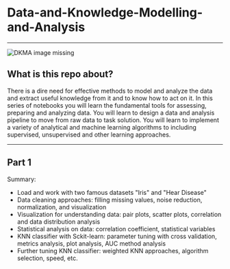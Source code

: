 # Data-and-Knowledge-Modelling-and-Analysis
- - - -
![DKMA image missing](https://www.i-scoop.eu/wp-content/uploads/2015/11/Data-transformation-unstructured-data-concept.gif.webp)

## What is this repo about?
 There is a dire need for effective methods to model and analyze the data and extract useful knowledge from it and to know how to act on it. In this series of notebooks you will learn the fundamental tools for assessing, preparing and analyzing data. You will learn to design a data and analysis pipeline to move from raw data to task solution. You will learn to implement a variety of analytical and machine learning algorithms to including supervised, unsupervised and other learning approaches.
 
- - - -
## Part 1
Summary:
- Load and work with two famous datasets "Iris" and "Hear Disease" 
- Data cleaning approaches: filling missing values, noise reduction, normalization, and visualization
- Visualization for understanding data: pair plots, scatter plots, correlation and data distribution analysis
- Statistical analysis on data: correlation coefficient, statistical variables
- KNN classifier with Sckit-learn: parameter tuning with cross validation, metrics analysis, plot analysis, AUC method analysis
- Further tuning KNN classifier: weighted KNN approaches, algorithm selection, speed, etc. 

